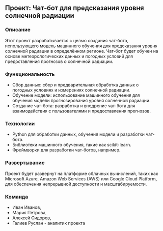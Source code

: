 ## Проект: Чат-бот для предсказания уровня солнечной радиации

### Описание
Этот проект разрабатывается с целью создания чат-бота, использующего модель машинного обучения для предсказания уровня солнечной радиации в определённом регионе. Чат-бот будет обучен на основе метеорологических данных и погодных условий для предоставления прогнозов о солнечной радиации.

### Функциональность
- Сбор данных: сбор и предварительная обработка данных о погодных условиях и измерениях солнечной радиации.
- Обучение модели: использование машинного обучения для обучения модели прогнозирования уровня солнечной радиации.
- Создание чат-бота: разработка и внедрение чат-бота для взаимодействия с пользователями и предоставления прогнозов.

### Технологии
- Python для обработки данных, обучения модели и разработки чат-бота.
- Библиотеки машинного обучения, такие как scikit-learn.
- Фреймворки для разработки чат-ботов, например.

### Развертывание
Проект будет развернут на платформе облачных вычислений, таких как Microsoft Azure, Amazon Web Services (AWS) или Google Cloud Platform, для обеспечения непрерывной доступности и масштабируемости.

### Команда
- Иван Иванов, 
- Мария Петрова, 
- Алексей Сидоров, 
- Галиев Руслан - аналитик проекта 